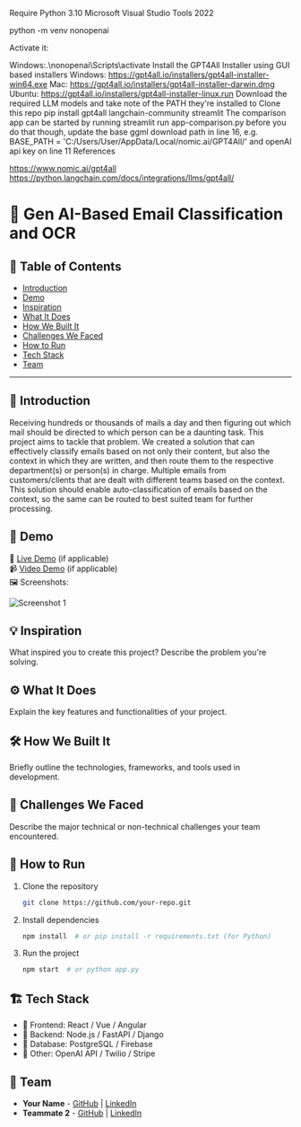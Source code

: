 Require Python 3.10 Microsoft Visual Studio Tools 2022

python -m venv nonopenai

Activate it:

Windows:.\nonopenai\Scripts\activate
Install the GPT4All Installer using GUI based installers
Windows: https://gpt4all.io/installers/gpt4all-installer-win64.exe
Mac: https://gpt4all.io/installers/gpt4all-installer-darwin.dmg
Ubuntu: https://gpt4all.io/installers/gpt4all-installer-linux.run
Download the required LLM models and take note of the PATH they're installed to
Clone this repo
pip install gpt4all langchain-community streamlit
The comparison app can be started by running streamlit run app-comparison.py before you do that though, update the base ggml download path in line 16, e.g. BASE_PATH = 'C:/Users/User/AppData/Local/nomic.ai/GPT4All/' and openAI api key on line 11
References

https://www.nomic.ai/gpt4all
https://python.langchain.com/docs/integrations/llms/gpt4all/

# 🚀 Gen AI-Based Email Classification and OCR

## 📌 Table of Contents
- [Introduction](#introduction)
- [Demo](#demo)
- [Inspiration](#inspiration)
- [What It Does](#what-it-does)
- [How We Built It](#how-we-built-it)
- [Challenges We Faced](#challenges-we-faced)
- [How to Run](#how-to-run)
- [Tech Stack](#tech-stack)
- [Team](#team)

---

## 🎯 Introduction
Receiving hundreds or thousands of mails a day and then figuring out which mail should be directed to which person can be a daunting task. This project aims to tackle that problem. We created a solution that can effectively classify emails based on not only their content, but also the context in which they are written, and then route them to the respective department(s) or person(s) in charge. Multiple emails from customers/clients that are dealt with different teams based on the context. This solution should enable auto-classification of emails based on the context, so the same can be routed to best suited team for further processing.

## 🎥 Demo
🔗 [Live Demo](#) (if applicable)  
📹 [Video Demo](#) (if applicable)  
🖼️ Screenshots:

![Screenshot 1](link-to-image)

## 💡 Inspiration
What inspired you to create this project? Describe the problem you're solving.

## ⚙️ What It Does
Explain the key features and functionalities of your project.

## 🛠️ How We Built It
Briefly outline the technologies, frameworks, and tools used in development.

## 🚧 Challenges We Faced
Describe the major technical or non-technical challenges your team encountered.

## 🏃 How to Run
1. Clone the repository  
   ```sh
   git clone https://github.com/your-repo.git
   ```
2. Install dependencies  
   ```sh
   npm install  # or pip install -r requirements.txt (for Python)
   ```
3. Run the project  
   ```sh
   npm start  # or python app.py
   ```

## 🏗️ Tech Stack
- 🔹 Frontend: React / Vue / Angular
- 🔹 Backend: Node.js / FastAPI / Django
- 🔹 Database: PostgreSQL / Firebase
- 🔹 Other: OpenAI API / Twilio / Stripe

## 👥 Team
- **Your Name** - [GitHub](#) | [LinkedIn](#)
- **Teammate 2** - [GitHub](#) | [LinkedIn](#)

